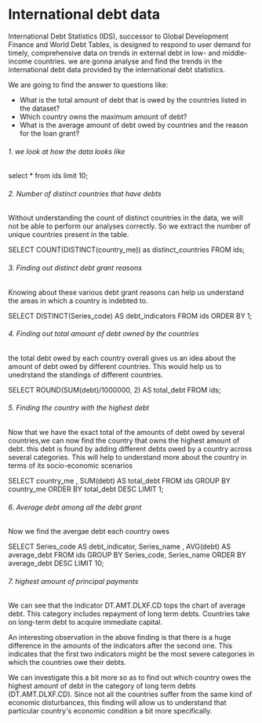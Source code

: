 # International debt data
International Debt Statistics (IDS), successor to Global Development Finance and World Debt Tables, is designed to respond to user demand for timely, comprehensive data on trends in external debt in low- and middle-income countries. we are gonna analyse and find the trends in the international debt data provided by the international debt statistics.

We are going to find the answer to questions like:

- What is the total amount of debt that is owed by the countries listed in the dataset?
- Which country owns the maximum amount of debt?
- What is the average amount of debt owed by countries and the reason for the loan grant?

###### 1. we look at how the data looks like 
select * from ids
limit 10;

###### 2. Number of distinct countries that have debts
Without understanding the count of distinct countries in the data, we will not be able to perform our analyses correctly. So we extract the number of unique countries present in the table.

SELECT COUNT(DISTINCT(country_me)) as distinct_countries
FROM ids;

###### 3. Finding out distinct debt grant reasons
Knowing about these various debt grant reasons can help us understand the areas in which a country is indebted to.

SELECT DISTINCT(Series_code) AS debt_indicators
FROM ids
ORDER BY 1;

###### 4. Finding out total amount of debt owned by the countries
the total debt owed by each country overall gives us an idea about the amount of debt owed by different countries. This would help us to unedrstand the standings of different countries.

SELECT 
ROUND(SUM(debt)/1000000, 2) AS total_debt
FROM ids;

###### 5. Finding the country with the highest debt
Now that we have the exact total of the amounts of debt owed by several countries,we can now find the country that owns the highest amount of debt. this debt is found by adding different debts owed by a country across several categories. This will help to understand more about the country in terms of its socio-economic scenarios

SELECT 
country_me , SUM(debt) AS total_debt
FROM ids
GROUP BY country_me
ORDER BY total_debt DESC
LIMIT 1;

###### 6. Average debt among all the debt grant
Now we find the avergae debt each country owes

SELECT 
    Series_code  AS debt_indicator,
    Series_name ,
    AVG(debt) AS average_debt
FROM ids
GROUP BY Series_code, Series_name
ORDER BY average_debt DESC
LIMIT 10;

###### 7. highest amount of principal payments
We can see that the indicator DT.AMT.DLXF.CD tops the chart of average debt. This category includes repayment of long term debts. Countries take on long-term debt to acquire immediate capital.

An interesting observation in the above finding is that there is a huge difference in the amounts of the indicators after the second one. This indicates that the first two indicators might be the most severe categories in which the countries owe their debts.

We can investigate this a bit more so as to find out which country owes the highest amount of debt in the category of long term debts (DT.AMT.DLXF.CD). Since not all the countries suffer from the same kind of economic disturbances, this finding will allow us to understand that particular country's economic condition a bit more specifically.

